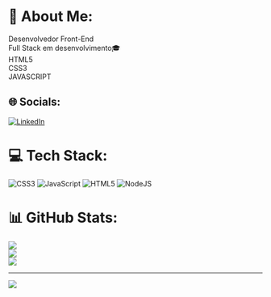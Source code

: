 # 💫 About Me:
Desenvolvedor Front-End<br>Full Stack em desenvolvimento🎓<br>HTML5<br>CSS3<br>JAVASCRIPT



## 🌐 Socials:
[![LinkedIn](https://img.shields.io/badge/LinkedIn-%230077B5.svg?logo=linkedin&logoColor=white)](https://www.linkedin.com/in/daniel-francisco-478b26210/) 

# 💻 Tech Stack:
![CSS3](https://img.shields.io/badge/css3-%231572B6.svg?style=for-the-badge&logo=css3&logoColor=white) ![JavaScript](https://img.shields.io/badge/javascript-%23323330.svg?style=for-the-badge&logo=javascript&logoColor=%23F7DF1E) ![HTML5](https://img.shields.io/badge/html5-%23E34F26.svg?style=for-the-badge&logo=html5&logoColor=white) ![NodeJS](https://img.shields.io/badge/node.js-6DA55F?style=for-the-badge&logo=node.js&logoColor=white)
# 📊 GitHub Stats:
![](https://github-readme-stats.vercel.app/api?username=dfa2307&theme=dark&hide_border=false&include_all_commits=false&count_private=false)<br/>
![](https://github-readme-streak-stats.herokuapp.com/?user=dfa2307&theme=dark&hide_border=false)<br/>
![](https://github-readme-stats.vercel.app/api/top-langs/?username=dfa2307&theme=dark&hide_border=false&include_all_commits=false&count_private=false&layout=compact)

---
[![](https://visitcount.itsvg.in/api?id=dfa2307&icon=0&color=0)](https://visitcount.itsvg.in)

<!-- Proudly created with GPRM ( https://gprm.itsvg.in ) -->
